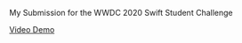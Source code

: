 My Submission for the WWDC 2020 Swift Student Challenge

[Video Demo](https://www.youtube.com/watch?v=5zoE_7nQ1N4)
